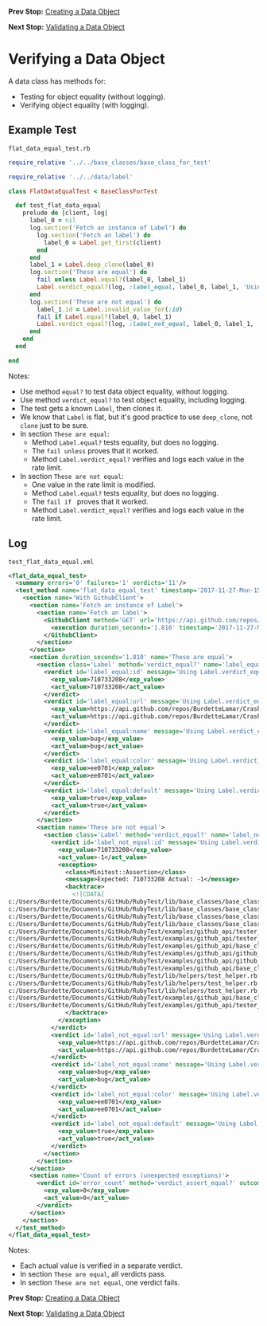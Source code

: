 <!--- GENERATED FILE, DO NOT EDIT --->
**Prev Stop:** [Creating a Data Object](./FlatDataNew.md#creating-a-data-object)

**Next Stop:** [Validating a Data Object](./FlatDataValid.md#validating-a-data-object)


# Verifying a Data Object

A data class has methods for:

- Testing for object equality (without logging).
- Verifying object equality (with logging).

## Example Test

<code>flat_data_equal_test.rb</code>
```ruby
require_relative '../../base_classes/base_class_for_test'

require_relative '../../data/label'

class FlatDataEqualTest < BaseClassForTest

  def test_flat_data_equal
    prelude do |client, log|
      label_0 = nil
      log.section('Fetch an instance of Label') do
        log.section('Fetch an label') do
          label_0 = Label.get_first(client)
        end
      end
      label_1 = Label.deep_clone(label_0)
      log.section('These are equal') do
        fail unless Label.equal?(label_0, label_1)
        Label.verdict_equal?(log, :label_equal, label_0, label_1, 'Using Label.verdict_equal?')
      end
      log.section('These are not equal') do
        label_1.id = Label.invalid_value_for(:id)
        fail if Label.equal?(label_0, label_1)
        Label.verdict_equal?(log, :label_not_equal, label_0, label_1, 'Using Label.verdict_equal?')
      end
    end
  end

end
```

Notes:

- Use method `equal?` to test data object equality, without logging.
- Use method `verdict_equal?` to test object equality, including logging.
- The test gets a known `Label`, then clones it.
- We know that `Label` is flat, but it's good practice to use `deep_clone`, not `clone` just to be sure.
- In section `These are equal`:
  - Method `Label.equal?` tests equality, but does no logging.
  - The `fail unless` proves that it worked.
  - Method `Label.verdict_equal?` verifies and logs each value in the rate limit.
- In section `These are not equal`:
  - One value in the rate limit is modified.
  - Method `Label.equal?` tests equality, but does no logging.
  - The `fail if ` proves that it worked.
  - Method `Label.verdict_equal?` verifies and logs each value in the rate limit.

## Log

<code>test_flat_data_equal.xml</code>
```xml
<flat_data_equal_test>
  <summary errors='0' failures='1' verdicts='11'/>
  <test_method name='flat_data_equal_test' timestamp='2017-11-27-Mon-15.37.26.308'>
    <section name='With GithubClient'>
      <section name='Fetch an instance of Label'>
        <section name='Fetch an label'>
          <GithubClient method='GET' url='https://api.github.com/repos/BurdetteLamar/CrashDummy/labels'>
            <execution duration_seconds='1.810' timestamp='2017-11-27-Mon-15.37.26.308'/>
          </GithubClient>
        </section>
      </section>
      <section duration_seconds='1.810' name='These are equal'>
        <section class='Label' method='verdict_equal?' name='label_equal'>
          <verdict id='label_equal:id' message='Using Label.verdict_equal?' method='verdict_assert_equal?' outcome='passed' volatile='false'>
            <exp_value>710733208</exp_value>
            <act_value>710733208</act_value>
          </verdict>
          <verdict id='label_equal:url' message='Using Label.verdict_equal?' method='verdict_assert_equal?' outcome='passed' volatile='false'>
            <exp_value>https://api.github.com/repos/BurdetteLamar/CrashDummy/labels/bug</exp_value>
            <act_value>https://api.github.com/repos/BurdetteLamar/CrashDummy/labels/bug</act_value>
          </verdict>
          <verdict id='label_equal:name' message='Using Label.verdict_equal?' method='verdict_assert_equal?' outcome='passed' volatile='false'>
            <exp_value>bug</exp_value>
            <act_value>bug</act_value>
          </verdict>
          <verdict id='label_equal:color' message='Using Label.verdict_equal?' method='verdict_assert_equal?' outcome='passed' volatile='false'>
            <exp_value>ee0701</exp_value>
            <act_value>ee0701</act_value>
          </verdict>
          <verdict id='label_equal:default' message='Using Label.verdict_equal?' method='verdict_assert_equal?' outcome='passed' volatile='false'>
            <exp_value>true</exp_value>
            <act_value>true</act_value>
          </verdict>
        </section>
        <section name='These are not equal'>
          <section class='Label' method='verdict_equal?' name='label_not_equal'>
            <verdict id='label_not_equal:id' message='Using Label.verdict_equal?' method='verdict_assert_equal?' outcome='failed' volatile='false'>
              <exp_value>710733208</exp_value>
              <act_value>-1</act_value>
              <exception>
                <class>Minitest::Assertion</class>
                <message>Expected: 710733208 Actual: -1</message>
                <backtrace>
                  <![CDATA[
c:/Users/Burdette/Documents/GitHub/RubyTest/lib/base_classes/base_class_for_data.rb:154:in `block in verdict_equal_recursive?'
c:/Users/Burdette/Documents/GitHub/RubyTest/lib/base_classes/base_class_for_data.rb:142:in `verdict_equal_recursive?'
c:/Users/Burdette/Documents/GitHub/RubyTest/lib/base_classes/base_class_for_data.rb:69:in `block in verdict_equal?'
c:/Users/Burdette/Documents/GitHub/RubyTest/lib/base_classes/base_class_for_data.rb:68:in `verdict_equal?'
c:/Users/Burdette/Documents/GitHub/RubyTest/examples/github_api/tester_tour/tests/flat_data_equal_test.rb:23:in `block (2 levels) in test_flat_data_equal'
c:/Users/Burdette/Documents/GitHub/RubyTest/examples/github_api/tester_tour/tests/flat_data_equal_test.rb:20:in `block in test_flat_data_equal'
c:/Users/Burdette/Documents/GitHub/RubyTest/examples/github_api/base_classes/base_class_for_test.rb:20:in `block (2 levels) in prelude'
c:/Users/Burdette/Documents/GitHub/RubyTest/examples/github_api/github_client.rb:20:in `block in with'
c:/Users/Burdette/Documents/GitHub/RubyTest/examples/github_api/github_client.rb:16:in `with'
c:/Users/Burdette/Documents/GitHub/RubyTest/examples/github_api/base_classes/base_class_for_test.rb:19:in `block in prelude'
c:/Users/Burdette/Documents/GitHub/RubyTest/lib/helpers/test_helper.rb:23:in `block (2 levels) in test'
c:/Users/Burdette/Documents/GitHub/RubyTest/lib/helpers/test_helper.rb:22:in `block in test'
c:/Users/Burdette/Documents/GitHub/RubyTest/lib/helpers/test_helper.rb:21:in `test'
c:/Users/Burdette/Documents/GitHub/RubyTest/examples/github_api/base_classes/base_class_for_test.rb:11:in `prelude'
c:/Users/Burdette/Documents/GitHub/RubyTest/examples/github_api/tester_tour/tests/flat_data_equal_test.rb:8:in `test_flat_data_equal']]>
                </backtrace>
              </exception>
            </verdict>
            <verdict id='label_not_equal:url' message='Using Label.verdict_equal?' method='verdict_assert_equal?' outcome='passed' volatile='false'>
              <exp_value>https://api.github.com/repos/BurdetteLamar/CrashDummy/labels/bug</exp_value>
              <act_value>https://api.github.com/repos/BurdetteLamar/CrashDummy/labels/bug</act_value>
            </verdict>
            <verdict id='label_not_equal:name' message='Using Label.verdict_equal?' method='verdict_assert_equal?' outcome='passed' volatile='false'>
              <exp_value>bug</exp_value>
              <act_value>bug</act_value>
            </verdict>
            <verdict id='label_not_equal:color' message='Using Label.verdict_equal?' method='verdict_assert_equal?' outcome='passed' volatile='false'>
              <exp_value>ee0701</exp_value>
              <act_value>ee0701</act_value>
            </verdict>
            <verdict id='label_not_equal:default' message='Using Label.verdict_equal?' method='verdict_assert_equal?' outcome='passed' volatile='false'>
              <exp_value>true</exp_value>
              <act_value>true</act_value>
            </verdict>
          </section>
        </section>
      </section>
      <section name='Count of errors (unexpected exceptions)'>
        <verdict id='error_count' method='verdict_assert_equal?' outcome='passed' volatile='true'>
          <exp_value>0</exp_value>
          <act_value>0</act_value>
        </verdict>
      </section>
    </section>
  </test_method>
</flat_data_equal_test>
```

Notes:

- Each actual value is verified in a separate verdict.
- In section `These are equal`, all verdicts pass.
- In section `These are not equal`, one verdict fails.

**Prev Stop:** [Creating a Data Object](./FlatDataNew.md#creating-a-data-object)

**Next Stop:** [Validating a Data Object](./FlatDataValid.md#validating-a-data-object)

